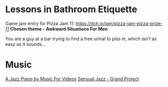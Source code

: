 # Lessons in Bathroom Etiquette
Game jam entry for Pizza Jam 11: https://itch.io/jam/pizza-jam-pizza-prize-11
**Chosen theme - Awkward Situations For Men**

You are a guy at a bar trying to find a free urinal to piss in, which isn't as easy as it sounds...


# Music
[A Jazz Piano by Music For Videos](https://pixabay.com/music/modern-jazz-a-jazz-piano-110481/)
[Sensual Jazz - Grand Project](https://pixabay.com/music/traditional-jazz-sensual-jazz-130483/)
